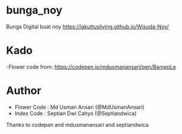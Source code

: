 # bunga_noy
Bunga Digital buat noy
https://lakuttusliving.github.io/Wisuda-Noy/

# Kado
-Flower code from: https://codepen.io/mdusmanansari/pen/BamepLe


# Author
- Flower Code : Md Usman Ansari (@MdUsmanAnsari)
- Index Code : Septian Dwi Cahyo (@Septiandwica)

Thanks to codepan and mdusmanansari and septiandwica
